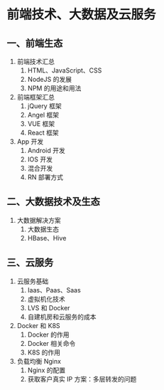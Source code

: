 # 前端技术、大数据及云服务

## 一、前端生态

1. 前端技术汇总
   1. HTML、JavaScript、CSS
   2. NodeJS 的发展
   3. NPM 的用途和用法
2. 前端框架汇总
   1. jQuery 框架
   2. Angel 框架
   3. VUE 框架
   4. React 框架
3. App 开发
   1. Android 开发
   2. IOS 开发
   3. 混合开发
   4. RN 部署方式

## 二、大数据技术及生态

1. 大数据解决方案
   1. 大数据生态
   2. HBase、Hive

## 三、云服务

1. 云服务基础
   1. Iaas、Paas、Saas
   2. 虚拟机化技术
   3. LVS 和 Docker
   4. 自建机房和云服务的成本
2. Docker 和 K8S
   1. Docker 的作用
   2. Docker 相关命令
   3. K8S 的作用
3. 负载均衡 Nginx
   1. Nginx 的配置
   2. 获取客户真实 IP 方案：多层转发的问题